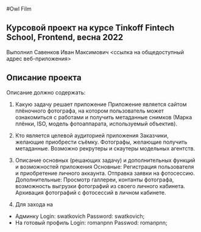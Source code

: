 #Owl Film

## Курсовой проект на курсе Tinkoff Fintech School, Frontend, весна 2022

Выполнил Савенков Иван Максимович
<ссылка на общедоступный адрес веб-приложения>

## Описание проекта

Описание должно содержать:

1. Какую задачу решает приложение
   Приложение является сайтом плёночного фотографа, на котором пользователь может ознакомиться с работами и получить метаданные снимков (Марка плёнки, ISO, модель фотоаппарата, используемый объектив).

2. Кто является целевой аудиторией приложения
   Заказчики, желающие приобрести съёмку. Фотографы, желающие получить метаданные. Возможно рекрутеры и скаутеры модельных агентств.

3. Описание основных (решающих задачу) и дополнительных функций и возможностей приложения
   Основные: Регистрация пользователя и приобретение личного аккаунта. Отправка заявки на фотосессию.
   Дополнительные: Просмотр галлереи, контанты фотографа, возможность выгрузки фотографий из своего личного кабинета. Архивация фотографий с фотосессий в личном кабинете.

4. Для захода на

- Админку Login: swatkovich Password: swatkovich;
- На готовый профиль Login: romanpnn Passwod: romanpnn;
